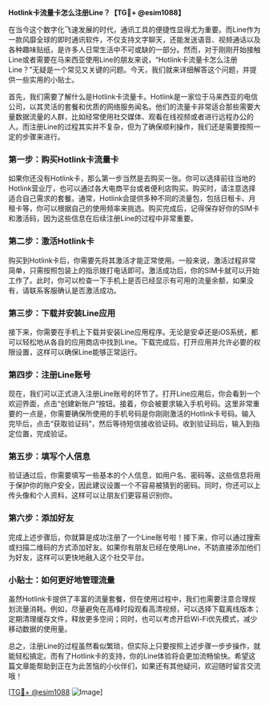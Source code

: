 **Hotlink卡流量卡怎么注册Line？【TG💪+ @esim1088】**

在当今这个数字化飞速发展的时代，通讯工具的便捷性显得尤为重要。而Line作为一款风靡全球的即时通讯软件，不仅支持文字聊天，还能发送语音、视频通话以及各种趣味贴纸，是许多人日常生活中不可或缺的一部分。然而，对于刚刚开始接触Line或者需要在马来西亚使用Line的朋友来说，“Hotlink卡流量卡怎么注册Line？”无疑是一个常见又关键的问题。今天，我们就来详细解答这个问题，并提供一些实用的小贴士。

首先，我们需要了解什么是Hotlink卡流量卡。Hotlink是一家位于马来西亚的电信公司，以其灵活的套餐和优质的网络服务闻名。他们的流量卡非常适合那些需要大量数据流量的人群，比如经常使用社交媒体、观看在线视频或者进行远程办公的人。而注册Line的过程其实并不复杂，但为了确保顺利操作，我们还是需要按照一定的步骤来进行。

### **第一步：购买Hotlink卡流量卡**
如果你还没有Hotlink卡，那么第一步当然是去购买一张。你可以选择前往当地的Hotlink营业厅，也可以通过各大电商平台或者便利店购买。购买时，请注意选择适合自己需求的套餐。通常，Hotlink会提供多种不同的流量包，包括日租卡、月租卡等，你可以根据自己的使用频率来挑选。购买完成后，记得保存好你的SIM卡和激活码，因为这些信息在后续注册Line的过程中非常重要。

### **第二步：激活Hotlink卡**
购买到Hotlink卡后，你需要先将其激活才能正常使用。一般来说，激活过程非常简单，只需按照包装上的指示拨打电话即可。激活成功后，你的SIM卡就可以开始工作了。此时，你可以检查一下手机上是否已经显示有可用的流量余额，如果没有，请联系客服确认是否激活成功。

### **第三步：下载并安装Line应用**
接下来，你需要在手机上下载并安装Line应用程序。无论是安卓还是iOS系统，都可以轻松地从各自的应用商店中找到Line。下载完成后，打开应用并允许必要的权限设置，这样可以确保Line能够正常运行。

### **第四步：注册Line账号**
现在，我们可以正式进入注册Line账号的环节了。打开Line应用后，你会看到一个欢迎界面，点击“创建新账户”按钮。接着，你会被要求输入手机号码。这里非常重要的一点是，你需要确保所使用的手机号码是你刚刚激活的Hotlink卡号码。输入完毕后，点击“获取验证码”，然后等待短信接收验证码。收到验证码后，输入到指定位置，完成验证。

### **第五步：填写个人信息**
验证通过后，你需要填写一些基本的个人信息，如用户名、密码等。这些信息将用于保护你的账户安全，因此建议设置一个不容易被猜到的密码。同时，你还可以上传头像和个人资料，这样可以让朋友们更容易识别你。

### **第六步：添加好友**
完成上述步骤后，你就算是成功注册了一个Line账号啦！接下来，你可以通过搜索或扫描二维码的方式添加好友。如果你有朋友已经在使用Line，不妨直接添加他们为好友，这样可以更快地融入这个社交平台。

### **小贴士：如何更好地管理流量**
虽然Hotlink卡提供了丰富的流量套餐，但在使用过程中，我们也需要注意合理规划流量消耗。例如，尽量避免在高峰时段观看高清视频，可以选择下载离线版本；定期清理缓存文件，释放更多空间；同时，也可以考虑开启Wi-Fi优先模式，减少移动数据的使用量。

总之，注册Line的过程虽然看似繁琐，但实际上只要按照上述步骤一步步操作，就能轻松搞定。而有了Hotlink卡的支持，你的Line体验将会更加流畅愉快。希望这篇文章能帮助到正在为此苦恼的小伙伴们，如果还有其他疑问，欢迎随时留言交流哦！

[[TG💪+ @esim1088](https://t.me/s/esim1088) ![Image](https://i.postimg.cc/4NQfJmqS/Snipaste-2025-05-13-00-14-12.png)]